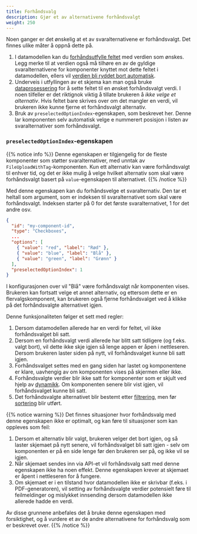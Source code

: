 ```yaml
---
title: Forhåndsvalg
description: Gjør et av alternativene forhåndsvalgt
weight: 250
---
```


Noen ganger er det ønskelig at et av svaralternativene er forhåndsvalgt. Det finnes ulike måter å oppnå dette på.

1. I datamodellen kan du [forhåndsutfylle feltet](/nb/altinn-studio/v8/guides/development/prefill/) med verdien som ønskes. Legg merke til at
   verdien også må tilhøre en av de gyldige svaralternativene for komponenter knyttet mot dette feltet i datamodellen,
   ellers vil [verdien bli ryddet bort automatisk](/nb/altinn-studio/v8/guides/development/options/functionality/automatic-cleanup/).
2. Underveis i utfyllingen av et skjema kan man også bruke [dataprosessering](/nb/altinn-studio/v8/reference/logic/dataprocessing/)
   for å sette feltet til en ønsket forhåndsvalgt verdi. I noen tilfeller er det riktignok viktig å tillate brukeren
   å _ikke velge et alternativ_. Hvis feltet bare skrives over om det mangler en verdi, vil brukeren ikke kunne
   fjerne et forhåndsvalgt alternativ.
3. Bruk av `preselectedOptionIndex`-egenskapen, som beskrevet her. Denne lar komponenten selv automatisk velge e
   nummerert posisjon i listen av svaralternativer som forhåndsvalgt.

### `preselectedOptionIndex`-egenskapen

{{% notice info %}}
Denne egenskapen er tilgjengelig for de fleste komponenter som støtter svaralternativer, med unntak
av `FileUploadWithTag`-komponenten. Kun ett alternativ kan være forhåndsvalgt til enhver tid, og det er ikke mulig
å velge hvilket alternativ som skal være forhåndsvalgt basert på `value`-egenskapen til alternativet.
{{% /notice %}}

Med denne egenskapen kan du forhåndsvelge et svaralternativ. Den tar et heltall som argument, som er indeksen
til svaralternativet som skal være forhåndsvalgt. Indeksen starter på 0 for det første svaralternativet, 1 for det andre
osv.

```json
{
  "id": "my-component-id",
  "type": "Checkboxes",
  ...
  "options": [
    { "value": "red", "label": "Rød" },
    { "value": "blue", "label": "Blå" },
    { "value": "green", "label": "Grønn" }
  ],
  "preselectedOptionIndex": 1
}
```

I konfigurasjonen over vil "Blå" være forhåndsvalgt når komponenten vises. Brukeren kan fortsatt velge et annet
alternativ, og ettersom dette er en flervalgskomponent, kan brukeren også fjerne forhåndsvalget ved å klikke på
det forhåndsvalgte alternativet igjen.

Denne funksjonaliteten følger et sett med regler:

1. Dersom datamodellen allerede har en verdi for feltet, vil ikke forhåndsvalget bli satt.
2. Dersom en forhåndsvalgt verdi allerede har blitt satt tidligere (og f.eks. valgt bort), vil dette ikke skje igjen så
   lenge appen er åpen i nettleseren. Dersom brukeren laster siden på nytt, vil forhåndsvalget kunne bli satt igjen.
3. Forhåndsvalget settes med en gang siden har lastet og komponentene er klare, uavhengig av om komponenten vises
   på skjermen eller ikke.
4. Forhåndsvalgte verdier blir ikke satt for komponenter som er skjult ved hjelp av [dynamikk](/nb/altinn-studio/v8/guides/development/dynamics/). Om
   komponenten senere blir vist igjen, vil forhåndsvalget kunne bli satt.
5. Det forhåndsvalgte alternativet blir bestemt etter [filtrering](/nb/altinn-studio/v8/guides/development/options/functionality/filtering/), men før [sortering](/nb/altinn-studio/v8/guides/development/options/functionality/sorting/) blir
   utført.


{{% notice warning %}}
Det finnes situasjoner hvor forhåndsvalg med denne egenskapen ikke er optimalt, og kan føre til
situasjoner som kan oppleves som feil:

1. Dersom et alternativ blir valgt, brukeren velger det bort igjen, og så laster skjemaet på nytt senere, vil forhåndsvalget
   bli satt igjen - selv om komponenten er på en side lenge før den brukeren ser på, og ikke vil se igjen.
2. Når skjemaet sendes inn via API-et vil forhåndsvalg satt med denne egenskapen ikke ha noen effekt. Denne egenskapen
   krever at skjemaet er åpent i nettleseren for å fungere.
3. Om skjemaet er i en tilstand hvor datamodellen ikke er skrivbar (f.eks. i PDF-generatoren), vil
   setting av forhåndsvalgte verdier potensielt føre til feilmeldinger og mislykket innsending dersom datamodellen ikke
   allerede hadde en verdi.

Av disse grunnene anbefales det å bruke denne egenskapen med forsiktighet, og å vurdere et av de andre alternativene
for forhåndsvalg som er beskrevet over.
{{% /notice %}}